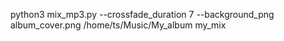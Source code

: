 python3 mix_mp3.py --crossfade_duration 7 --background_png album_cover.png /home/ts/Music/My_album my_mix
